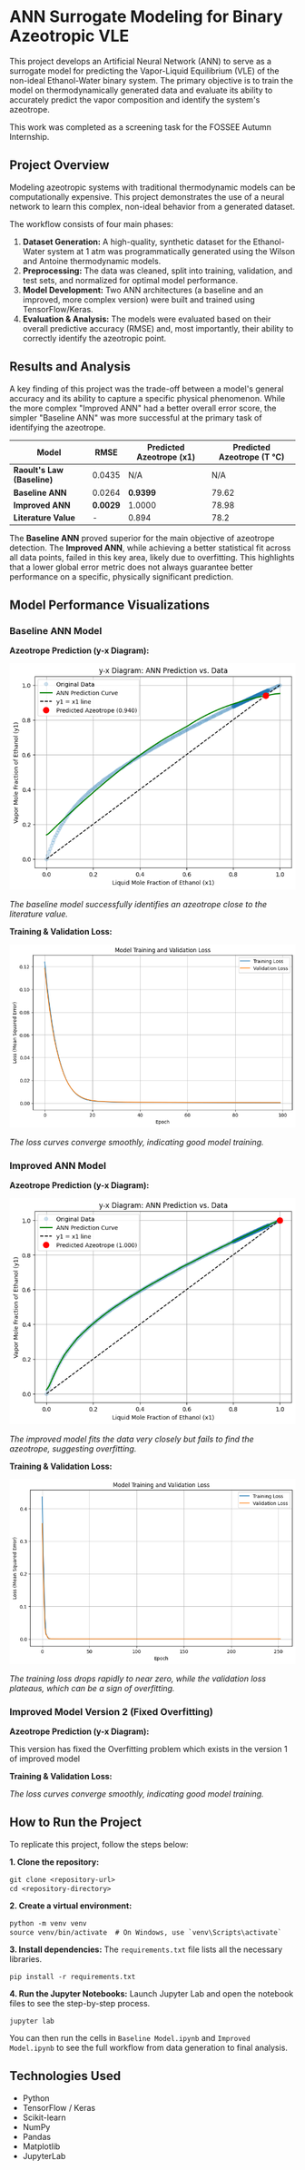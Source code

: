 # ANN Surrogate Modeling for Binary Azeotropic VLE

This project develops an Artificial Neural Network (ANN) to serve as a surrogate model for predicting the Vapor-Liquid Equilibrium (VLE) of the non-ideal Ethanol-Water binary system. The primary objective is to train the model on thermodynamically generated data and evaluate its ability to accurately predict the vapor composition and identify the system's azeotrope.

This work was completed as a screening task for the FOSSEE Autumn Internship.

## Project Overview

Modeling azeotropic systems with traditional thermodynamic models can be computationally expensive. This project demonstrates the use of a neural network to learn this complex, non-ideal behavior from a generated dataset.

The workflow consists of four main phases:

1.  **Dataset Generation:** A high-quality, synthetic dataset for the Ethanol-Water system at 1 atm was programmatically generated using the Wilson and Antoine thermodynamic models.
2.  **Preprocessing:** The data was cleaned, split into training, validation, and test sets, and normalized for optimal model performance.
3.  **Model Development:** Two ANN architectures (a baseline and an improved, more complex version) were built and trained using TensorFlow/Keras.
4.  **Evaluation & Analysis:** The models were evaluated based on their overall predictive accuracy (RMSE) and, most importantly, their ability to correctly identify the azeotropic point.

## Results and Analysis

A key finding of this project was the trade-off between a model's general accuracy and its ability to capture a specific physical phenomenon. While the more complex "Improved ANN" had a better overall error score, the simpler "Baseline ANN" was more successful at the primary task of identifying the azeotrope.

| **Model** | **RMSE** | **Predicted Azeotrope (x1)** | **Predicted Azeotrope (T °C)** |
| --------------------------- | -------- | ---------------------------- | ------------------------------ |
| **Raoult's Law (Baseline)** | 0.0435   | N/A                          | N/A                            |
| **Baseline ANN** | 0.0264   | **0.9399** | 79.62                          |
| **Improved ANN** | **0.0029** | 1.0000                       | 78.98                          |
| **Literature Value** | -        | 0.894                        | 78.2                           |

The **Baseline ANN** proved superior for the main objective of azeotrope detection. The **Improved ANN**, while achieving a better statistical fit across all data points, failed in this key area, likely due to overfitting. This highlights that a lower global error metric does not always guarantee better performance on a specific, physically significant prediction.

## Model Performance Visualizations

### Baseline ANN Model

**Azeotrope Prediction (y-x Diagram):**

![Baseline Prediction](Result/Predictionbaseline.png)

*The baseline model successfully identifies an azeotrope close to the literature value.*

**Training & Validation Loss:**

![Baseline Prediction](Result/Modellossbaseline.png)

*The loss curves converge smoothly, indicating good model training.*

### Improved ANN Model

**Azeotrope Prediction (y-x Diagram):**

![Improved Prediction](Result/Improvmodeloutput.png)

*The improved model fits the data very closely but fails to find the azeotrope, suggesting overfitting.*

**Training & Validation Loss:**

![Improved Prediction](Result/Modellossimprov.png)

*The training loss drops rapidly to near zero, while the validation loss plateaus, which can be a sign of overfitting.*

### Improved Model Version 2 (Fixed Overfitting)

**Azeotrope Prediction (y-x Diagram):**


This version has fixed the Overfitting problem which exists in the version 1 of improved model

**Training & Validation Loss:**


*The loss curves converge smoothly, indicating good model training.*
## How to Run the Project

To replicate this project, follow the steps below:

**1. Clone the repository:**

```
git clone <repository-url>
cd <repository-directory>
```

**2. Create a virtual environment:**

```
python -m venv venv
source venv/bin/activate  # On Windows, use `venv\Scripts\activate`
```

**3. Install dependencies:**
The `requirements.txt` file lists all the necessary libraries.

```
pip install -r requirements.txt
```

**4. Run the Jupyter Notebooks:**
Launch Jupyter Lab and open the notebook files to see the step-by-step process.

```
jupyter lab
```

You can then run the cells in `Baseline Model.ipynb` and `Improved Model.ipynb` to see the full workflow from data generation to final analysis.

## Technologies Used

  * Python
  * TensorFlow / Keras
  * Scikit-learn
  * NumPy
  * Pandas
  * Matplotlib
  * JupyterLab
